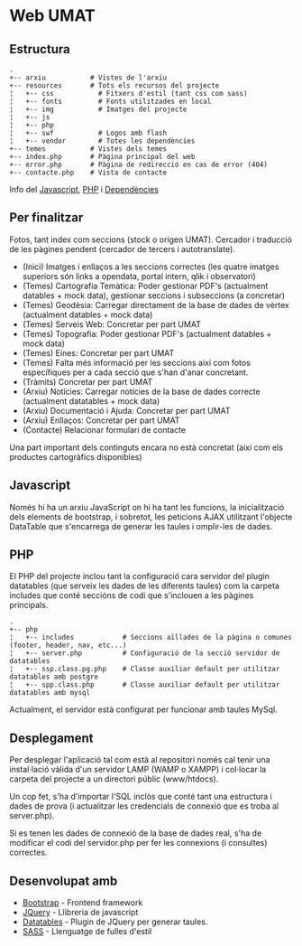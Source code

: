 # Web UMAT

## Estructura

    .
    +-- arxiu           # Vistes de l'arxiu
    +-- resources       # Tots els recursos del projecte
    ¦   +-- css           # Fitxers d'estil (tant css com sass)
    ¦   +-- fonts         # Fonts utilitzades en local
    ¦   +-- img           # Imatges del projecte
    ¦   +-- js             
    ¦   +-- php           
    ¦   +-- swf           # Logos amb flash
    ¦   +-- vendor        # Totes les dependències
    +-- temes           # Vistes dels temes
    +-- index.php       # Pàgina principal del web
    +-- error.php       # Pàgina de redirecció en cas de error (404)
    +-- contacte.php    # Vista de contacte

Info del [Javascript](#javascript), [PHP](#php) i [Dependències](#desenvolupat-amb)

## Per finalitzar

Fotos, tant index com seccions (stock o origen UMAT).
Cercador i traducció de les pàgines pendent (cercador de tercers i autotranslate).

<ul>
<li>(Inici) Imatges i enllaços a les seccions correctes (les quatre imatges superiors són links a opendata, portal intern, qlik i observatori)</li>
<li>(Temes) Cartografia Temàtica: Poder gestionar PDF's (actualment datables + mock data), gestionar seccions i subseccions (a concretar)</li>
<li>(Temes) Geodèsia: Carregar directament de la base de dades de vèrtex (actualment datables + mock data)</li>
<li>(Temes) Serveis Web: Concretar per part UMAT</li>
<li>(Temes) Topografia: Poder gestionar PDF's (actualment datables + mock data)</li>
<li>(Temes) Eines: Concretar per part UMAT</li>
<li>(Temes) Falta més informació per les seccions així com fotos específiques per a cada secció que s'han d'anar concretant.</li>
<li>(Tràmits) Concretar per part UMAT</li>
<li>(Arxiu) Notícies: Carregar notícies de la base de dades correcte (actualment datatables + mock data)</li>
<li>(Arxiu) Documentació i Ajuda: Concretar per part UMAT</li>
<li>(Arxiu) Enllaços: Concretar per part UMAT</li>
<li>(Contacte) Relacionar formulari de contacte</li>
</ul>

Una part important dels continguts encara no està concretat (així com els productes cartogràfics disponibles)

## Javascript

Només hi ha un arxiu JavaScript on hi ha tant les funcions, la inicialització dels elements de bootstrap, i sobretot, les peticions AJAX utilitzant l'objecte DataTable que s'encarrega de generar les taules i omplir-les de dades.

## PHP

El PHP del projecte inclou tant la configuració cara servidor del plugin datatables (que serveix les dades de les diferents taules) com la carpeta includes que conté seccións de codi que s'inclouen a les pàgines principals.

    .
    +-- php
    ¦   +-- includes           	# Seccions aïllades de la pàgina o comunes (footer, header, nav, etc...)
    ¦   +-- server.php          # Configuració de la secció servidor de datatables
    ¦   +-- ssp.class.pg.php	# Classe auxiliar default per utilitzar datatables amb postgre
    ¦   +-- spp.class.php       # Classe auxiliar default per utilitzar datatables amb mysql

Actualment, el servidor està configurat per funcionar amb taules MySql.

## Desplegament

Per desplegar l'aplicació tal com està al repositori només cal tenir una instal·lació vàlida d'un servidor LAMP (WAMP o XAMPP) i col·locar la carpeta del projecte a un directori públic (www/htdocs).

Un cop fet, s'ha d'importar l'SQL inclòs que conté tant una estructura i dades de prova (i actualitzar les credencials de connexió que es troba al server.php).

Si es tenen les dades de connexió de la base de dades real, s'ha de modificar el codi del servidor.php per fer les connexions (i consultes) correctes.

## Desenvolupat amb

* [Bootstrap](http://getbootstrap.com/) - Frontend framework
* [JQuery](https://jquery.com/) - Llibreria de javascript
* [Datatables](http://datatables.net/) - Plugin de JQuery per generar taules.
* [SASS](http://sass-lang.com/) - Llenguatge de fulles d'estil
